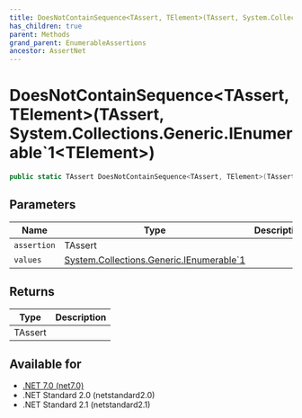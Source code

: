 ```yaml
---
title: DoesNotContainSequence<TAssert, TElement>(TAssert, System.Collections.Generic.IEnumerable`1<TElement>)
has_children: true
parent: Methods
grand_parent: EnumerableAssertions
ancestor: AssertNet
---
```

# DoesNotContainSequence&lt;TAssert, TElement&gt;(TAssert, System.Collections.Generic.IEnumerable`1&lt;TElement&gt;)

```csharp
public static TAssert DoesNotContainSequence<TAssert, TElement>(TAssert assertion, System.Collections.Generic.IEnumerable`1<TElement> values);
```

## Parameters
|Name|Type|Description|
|-|-|-|
|`assertion`|TAssert||
|`values`|[System.Collections.Generic.IEnumerable`1<TElement>](https://learn.microsoft.com/en-us/dotnet/api/system.collections.generic.ienumerable-1<telement>)||

## Returns
|Type|Description|
|-|-|
|TAssert||

## Available for
- [.NET 7.0 (net7.0)](https://versionsof.net/core/7.0/)
- .NET Standard 2.0 (netstandard2.0)
- .NET Standard 2.1 (netstandard2.1)

